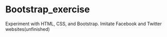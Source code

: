 # Bootstrap_exercise
Experiment with HTML, CSS, and Bootstrap.
Imitate Facebook and Twitter websites(unfinished)

